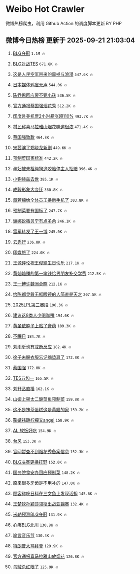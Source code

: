 # Weibo Hot Crawler 



微博热榜爬虫，利用 Github Action 的调度脚本更新 BY PHP 


## 微博今日热榜 更新于 2025-09-21 21:03:04 
1. [BLG夺冠](https://s.weibo.com/weibo?q=BLG%E5%A4%BA%E5%86%A0&t=31&band_rank=1&Refer=top) `1.1M 🔥` 

1. [BLG对战TES](https://s.weibo.com/weibo?q=%23BLG%E5%AF%B9%E6%88%98TES%23&t=31&band_rank=2&Refer=top) `671.8K 🔥` 

1. [这是人民空军带来的震撼与浪漫](https://s.weibo.com/weibo?q=%23%E8%BF%99%E6%98%AF%E4%BA%BA%E6%B0%91%E7%A9%BA%E5%86%9B%E5%B8%A6%E6%9D%A5%E7%9A%84%E9%9C%87%E6%92%BC%E4%B8%8E%E6%B5%AA%E6%BC%AB%23&t=31&band_rank=3&Refer=top) `547.6K 🔥` 

1. [日本媒体鸦雀无声](https://s.weibo.com/weibo?q=%E6%97%A5%E6%9C%AC%E5%AA%92%E4%BD%93%E9%B8%A6%E9%9B%80%E6%97%A0%E5%A3%B0&t=31&band_rank=4&Refer=top) `544.0K 🔥` 

1. [陈乔恩回应要不要小孩](https://s.weibo.com/weibo?q=%E9%99%88%E4%B9%94%E6%81%A9%E5%9B%9E%E5%BA%94%E8%A6%81%E4%B8%8D%E8%A6%81%E5%B0%8F%E5%AD%A9&t=31&band_rank=5&Refer=top) `536.5K 🔥` 

1. [官方通报蔡国强烟花秀](https://s.weibo.com/weibo?q=%23%E5%AE%98%E6%96%B9%E9%80%9A%E6%8A%A5%E8%94%A1%E5%9B%BD%E5%BC%BA%E7%83%9F%E8%8A%B1%E7%A7%80%23&t=31&band_rank=6&Refer=top) `512.2K 🔥` 

1. [印度赴美机票2小时暴涨超110%](https://s.weibo.com/weibo?q=%23%E5%8D%B0%E5%BA%A6%E8%B5%B4%E7%BE%8E%E6%9C%BA%E7%A5%A82%E5%B0%8F%E6%97%B6%E6%9A%B4%E6%B6%A8%E8%B6%85110%25%23&t=31&band_rank=7&Refer=top) `493.7K 🔥` 

1. [村民称喜马拉雅山烟花味道很浓](https://s.weibo.com/weibo?q=%23%E6%9D%91%E6%B0%91%E7%A7%B0%E5%96%9C%E9%A9%AC%E6%8B%89%E9%9B%85%E5%B1%B1%E7%83%9F%E8%8A%B1%E5%91%B3%E9%81%93%E5%BE%88%E6%B5%93%23&t=31&band_rank=8&Refer=top) `471.4K 🔥` 

1. [蔡国强致歉](https://s.weibo.com/weibo?q=%23%E8%94%A1%E5%9B%BD%E5%BC%BA%E8%87%B4%E6%AD%89%23&t=31&band_rank=9&Refer=top) `464.8K 🔥` 

1. [宋茜演了郑晓龙新剧](https://s.weibo.com/weibo?q=%E5%AE%8B%E8%8C%9C%E6%BC%94%E4%BA%86%E9%83%91%E6%99%93%E9%BE%99%E6%96%B0%E5%89%A7&t=31&band_rank=10&Refer=top) `449.6K 🔥` 

1. [预制菜国家标准](https://s.weibo.com/weibo?q=%23%E9%A2%84%E5%88%B6%E8%8F%9C%E5%9B%BD%E5%AE%B6%E6%A0%87%E5%87%86%23&t=31&band_rank=11&Refer=top) `442.2K 🔥` 

1. [孕妇被未栓绳狗追咬胎停主人拒赔](https://s.weibo.com/weibo?q=%23%E5%AD%95%E5%A6%87%E8%A2%AB%E6%9C%AA%E6%A0%93%E7%BB%B3%E7%8B%97%E8%BF%BD%E5%92%AC%E8%83%8E%E5%81%9C%E4%B8%BB%E4%BA%BA%E6%8B%92%E8%B5%94%23&t=31&band_rank=12&Refer=top) `396.4K 🔥` 

1. [小狗赫兹去世](https://s.weibo.com/weibo?q=%23%E5%B0%8F%E7%8B%97%E8%B5%AB%E5%85%B9%E5%8E%BB%E4%B8%96%23&t=31&band_rank=13&Refer=top) `385.1K 🔥` 

1. [成毅形象大变迁](https://s.weibo.com/weibo?q=%E6%88%90%E6%AF%85%E5%BD%A2%E8%B1%A1%E5%A4%A7%E5%8F%98%E8%BF%81&t=31&band_rank=14&Refer=top) `360.8K 🔥` 

1. [章若楠给全体员工换新手机了](https://s.weibo.com/weibo?q=%23%E7%AB%A0%E8%8B%A5%E6%A5%A0%E7%BB%99%E5%85%A8%E4%BD%93%E5%91%98%E5%B7%A5%E6%8D%A2%E6%96%B0%E6%89%8B%E6%9C%BA%E4%BA%86%23&t=31&band_rank=15&Refer=top) `303.8K 🔥` 

1. [预制菜要有国标了](https://s.weibo.com/weibo?q=%23%E9%A2%84%E5%88%B6%E8%8F%9C%E8%A6%81%E6%9C%89%E5%9B%BD%E6%A0%87%E4%BA%86%23&t=31&band_rank=16&Refer=top) `247.7K 🔥` 

1. [谢娜说撒贝宁有点多余](https://s.weibo.com/weibo?q=%E8%B0%A2%E5%A8%9C%E8%AF%B4%E6%92%92%E8%B4%9D%E5%AE%81%E6%9C%89%E7%82%B9%E5%A4%9A%E4%BD%99&t=31&band_rank=17&Refer=top) `246.1K 🔥` 

1. [雷军转发了王一博](https://s.weibo.com/weibo?q=%23%E9%9B%B7%E5%86%9B%E8%BD%AC%E5%8F%91%E4%BA%86%E7%8E%8B%E4%B8%80%E5%8D%9A%23&t=31&band_rank=18&Refer=top) `245.0K 🔥` 

1. [云秀行](https://s.weibo.com/weibo?q=%E4%BA%91%E7%A7%80%E8%A1%8C&t=31&band_rank=19&Refer=top) `236.0K 🔥` 

1. [印媒怒了](https://s.weibo.com/weibo?q=%23%E5%8D%B0%E5%AA%92%E6%80%92%E4%BA%86%23&t=31&band_rank=20&Refer=top) `224.0K 🔥` 

1. [王源评论祝王俊凯生日快乐](https://s.weibo.com/weibo?q=%23%E7%8E%8B%E6%BA%90%E8%AF%84%E8%AE%BA%E7%A5%9D%E7%8E%8B%E4%BF%8A%E5%87%AF%E7%94%9F%E6%97%A5%E5%BF%AB%E4%B9%90%23&t=31&band_rank=21&Refer=top) `217.1K 🔥` 

1. [黄灿灿赚的第一笔钱给男朋友补交学费](https://s.weibo.com/weibo?q=%E9%BB%84%E7%81%BF%E7%81%BF%E8%B5%9A%E7%9A%84%E7%AC%AC%E4%B8%80%E7%AC%94%E9%92%B1%E7%BB%99%E7%94%B7%E6%9C%8B%E5%8F%8B%E8%A1%A5%E4%BA%A4%E5%AD%A6%E8%B4%B9&t=31&band_rank=22&Refer=top) `212.5K 🔥` 

1. [王一博许魏洲合照](https://s.weibo.com/weibo?q=%23%E7%8E%8B%E4%B8%80%E5%8D%9A%E8%AE%B8%E9%AD%8F%E6%B4%B2%E5%90%88%E7%85%A7%23&t=31&band_rank=23&Refer=top) `212.1K 🔥` 

1. [给陈都灵戴无框眼镜的人简直是天才](https://s.weibo.com/weibo?q=%23%E7%BB%99%E9%99%88%E9%83%BD%E7%81%B5%E6%88%B4%E6%97%A0%E6%A1%86%E7%9C%BC%E9%95%9C%E7%9A%84%E4%BA%BA%E7%AE%80%E7%9B%B4%E6%98%AF%E5%A4%A9%E6%89%8D%23&t=31&band_rank=24&Refer=top) `207.5K 🔥` 

1. [2025LPL第三赛段](https://s.weibo.com/weibo?q=%232025LPL%E7%AC%AC%E4%B8%89%E8%B5%9B%E6%AE%B5%23&t=31&band_rank=25&Refer=top) `196.3K 🔥` 

1. [建议这8类人少喝咖啡](https://s.weibo.com/weibo?q=%23%E5%BB%BA%E8%AE%AE%E8%BF%998%E7%B1%BB%E4%BA%BA%E5%B0%91%E5%96%9D%E5%92%96%E5%95%A1%23&t=31&band_rank=26&Refer=top) `194.6K 🔥` 

1. [黄圣依脖子上贴了膏药](https://s.weibo.com/weibo?q=%E9%BB%84%E5%9C%A3%E4%BE%9D%E8%84%96%E5%AD%90%E4%B8%8A%E8%B4%B4%E4%BA%86%E8%86%8F%E8%8D%AF&t=31&band_rank=27&Refer=top) `189.3K 🔥` 

1. [不眠日](https://s.weibo.com/weibo?q=%E4%B8%8D%E7%9C%A0%E6%97%A5&t=31&band_rank=28&Refer=top) `184.7K 🔥` 

1. [刘雨昕也有戒断反应](https://s.weibo.com/weibo?q=%E5%88%98%E9%9B%A8%E6%98%95%E4%B9%9F%E6%9C%89%E6%88%92%E6%96%AD%E5%8F%8D%E5%BA%94&t=31&band_rank=29&Refer=top) `182.4K 🔥` 

1. [徐子未脱衣服忘记摘垫肩了](https://s.weibo.com/weibo?q=%23%E5%BE%90%E5%AD%90%E6%9C%AA%E8%84%B1%E8%A1%A3%E6%9C%8D%E5%BF%98%E8%AE%B0%E6%91%98%E5%9E%AB%E8%82%A9%E4%BA%86%23&t=31&band_rank=30&Refer=top) `172.8K 🔥` 

1. [蔡国强](https://s.weibo.com/weibo?q=%E8%94%A1%E5%9B%BD%E5%BC%BA&t=31&band_rank=31&Refer=top) `172.0K 🔥` 

1. [TES五包一](https://s.weibo.com/weibo?q=TES%E4%BA%94%E5%8C%85%E4%B8%80&t=31&band_rank=32&Refer=top) `165.5K 🔥` 

1. [刘轩丞直播](https://s.weibo.com/weibo?q=%E5%88%98%E8%BD%A9%E4%B8%9E%E7%9B%B4%E6%92%AD&t=31&band_rank=33&Refer=top) `162.1K 🔥` 

1. [山姆上架太二酸菜鱼预制菜](https://s.weibo.com/weibo?q=%23%E5%B1%B1%E5%A7%86%E4%B8%8A%E6%9E%B6%E5%A4%AA%E4%BA%8C%E9%85%B8%E8%8F%9C%E9%B1%BC%E9%A2%84%E5%88%B6%E8%8F%9C%23&t=31&band_rank=34&Refer=top) `159.8K 🔥` 

1. [这不是抹茶蛋糕这是黄鳝的家](https://s.weibo.com/weibo?q=%23%E8%BF%99%E4%B8%8D%E6%98%AF%E6%8A%B9%E8%8C%B6%E8%9B%8B%E7%B3%95%E8%BF%99%E6%98%AF%E9%BB%84%E9%B3%9D%E7%9A%84%E5%AE%B6%23&t=31&band_rank=35&Refer=top) `159.2K 🔥` 

1. [鞠婧祎跳柠檬叉angel](https://s.weibo.com/weibo?q=%23%E9%9E%A0%E5%A9%A7%E7%A5%8E%E8%B7%B3%E6%9F%A0%E6%AA%AC%E5%8F%89angel%23&t=31&band_rank=36&Refer=top) `158.9K 🔥` 

1. [AL 软饭好吃](https://s.weibo.com/weibo?q=AL%20%E8%BD%AF%E9%A5%AD%E5%A5%BD%E5%90%83&t=31&band_rank=37&Refer=top) `154.9K 🔥` 

1. [台风](https://s.weibo.com/weibo?q=%E5%8F%B0%E9%A3%8E&t=31&band_rank=38&Refer=top) `153.3K 🔥` 

1. [官网暂查不到烟花秀备案信息](https://s.weibo.com/weibo?q=%23%E5%AE%98%E7%BD%91%E6%9A%82%E6%9F%A5%E4%B8%8D%E5%88%B0%E7%83%9F%E8%8A%B1%E7%A7%80%E5%A4%87%E6%A1%88%E4%BF%A1%E6%81%AF%23&t=31&band_rank=39&Refer=top) `152.3K 🔥` 

1. [BLG决赛更换打野](https://s.weibo.com/weibo?q=%23BLG%E5%86%B3%E8%B5%9B%E6%9B%B4%E6%8D%A2%E6%89%93%E9%87%8E%23&t=31&band_rank=40&Refer=top) `152.0K 🔥` 

1. [国务院食安办回应预制菜](https://s.weibo.com/weibo?q=%23%E5%9B%BD%E5%8A%A1%E9%99%A2%E9%A3%9F%E5%AE%89%E5%8A%9E%E5%9B%9E%E5%BA%94%E9%A2%84%E5%88%B6%E8%8F%9C%23&t=31&band_rank=41&Refer=top) `148.2K 🔥` 

1. [原来很多牙齿是不用补的](https://s.weibo.com/weibo?q=%E5%8E%9F%E6%9D%A5%E5%BE%88%E5%A4%9A%E7%89%99%E9%BD%BF%E6%98%AF%E4%B8%8D%E7%94%A8%E8%A1%A5%E7%9A%84&t=31&band_rank=42&Refer=top) `147.0K 🔥` 

1. [顾客称吃日料在三文鱼上发现活蛆](https://s.weibo.com/weibo?q=%23%E9%A1%BE%E5%AE%A2%E7%A7%B0%E5%90%83%E6%97%A5%E6%96%99%E5%9C%A8%E4%B8%89%E6%96%87%E9%B1%BC%E4%B8%8A%E5%8F%91%E7%8E%B0%E6%B4%BB%E8%9B%86%23&t=31&band_rank=43&Refer=top) `145.6K 🔥` 

1. [王楚钦孙颖莎领衔出战亚锦赛](https://s.weibo.com/weibo?q=%23%E7%8E%8B%E6%A5%9A%E9%92%A6%E5%AD%99%E9%A2%96%E8%8E%8E%E9%A2%86%E8%A1%94%E5%87%BA%E6%88%98%E4%BA%9A%E9%94%A6%E8%B5%9B%23&t=31&band_rank=44&Refer=top) `132.4K 🔥` 

1. [米勒预测BLG夺冠](https://s.weibo.com/weibo?q=%23%E7%B1%B3%E5%8B%92%E9%A2%84%E6%B5%8BBLG%E5%A4%BA%E5%86%A0%23&t=31&band_rank=45&Refer=top) `131.9K 🔥` 

1. [心疼BLG北川](https://s.weibo.com/weibo?q=%E5%BF%83%E7%96%BCBLG%E5%8C%97%E5%B7%9D&t=31&band_rank=46&Refer=top) `130.8K 🔥` 

1. [喻言音乐节](https://s.weibo.com/weibo?q=%23%E5%96%BB%E8%A8%80%E9%9F%B3%E4%B9%90%E8%8A%82%23&t=31&band_rank=47&Refer=top) `130.3K 🔥` 

1. [特朗普大骂拜登](https://s.weibo.com/weibo?q=%23%E7%89%B9%E6%9C%97%E6%99%AE%E5%A4%A7%E9%AA%82%E6%8B%9C%E7%99%BB%23&t=31&band_rank=48&Refer=top) `129.9K 🔥` 

1. [官方通报喜马拉雅山放烟花](https://s.weibo.com/weibo?q=%23%E5%AE%98%E6%96%B9%E9%80%9A%E6%8A%A5%E5%96%9C%E9%A9%AC%E6%8B%89%E9%9B%85%E5%B1%B1%E6%94%BE%E7%83%9F%E8%8A%B1%23&t=31&band_rank=49&Refer=top) `126.8K 🔥` 

1. [乌贼杀红眼了](https://s.weibo.com/weibo?q=%E4%B9%8C%E8%B4%BC%E6%9D%80%E7%BA%A2%E7%9C%BC%E4%BA%86&t=31&band_rank=50&Refer=top) `125.9K 🔥` 

